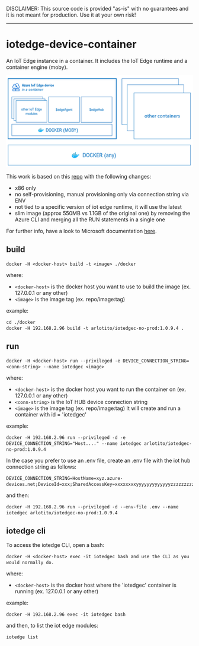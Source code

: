 DISCLAIMER: This source code is provided "as-is" with no guarantees and it is not meant for production. 
Use it at your own risk!

***

# iotedge-device-container
An IoT Edge instance in a container.
It includes the IoT Edge runtime and a container engine (moby).

![text](./doc/images/diagram.png)

This work is based on this [repo](https://github.com/toolboc/azure-iot-edge-device-container) with the following changes:
* x86 only
* no self-provisioning, manual provisioning only via connection string via ENV
* not tied to a specific version of iot edge runtime, it will use the latest
* slim image (approx 550MB vs 1.1GB of the original one) by removing the Azure CLI and merging all the RUN statements in a single one

For further info, have a look to Microsoft documentation [here](https://docs.microsoft.com/en-us/azure/iot-edge/development-environment#iot-edge-device-container).

## build
```
docker -H <docker-host> build -t <image> ./docker
```
where:
* `<docker-host>` is the docker host you want to use to build the image (ex. 127.0.0.1 or any other)
* `<image>` is the image tag (ex. repo/image:tag)

example:
```
cd ./docker
docker -H 192.168.2.96 build -t arlotito/iotedgec-no-prod:1.0.9.4 .
```

## run
```
docker -H <docker-host> run --privileged -e DEVICE_CONNECTION_STRING=<conn-string> --name iotedgec <image>
```
where:
* `<docker-host>` is the docker host you want to run the container on (ex. 127.0.0.1 or any other)
* `<conn-string>` is the IoT HUB device connection string 
* `<image>` is the image tag (ex. repo/image:tag)
It will create and run a container with id = 'iotedgec'

example:
```
docker -H 192.168.2.96 run --privileged -d -e DEVICE_CONNECTION_STRING="Host...." --name iotedgec arlotito/iotedgec-no-prod:1.0.9.4
```

In the case you prefer to use an .env file, create an .env file with the iot hub connection string as follows:
```
DEVICE_CONNECTION_STRING=HostName=xyz.azure-devices.net;DeviceId=xxx;SharedAccessKey=xxxxxxxxyyyyyyyyyyyyyzzzzzzzzz
```
and then:
```
docker -H 192.168.2.96 run --privileged -d --env-file .env --name iotedgec arlotito/iotedgec-no-prod:1.0.9.4
```

## iotedge cli
To access the iotedge CLI, open a bash: 
```
docker -H <docker-host> exec -it iotedgec bash and use the CLI as you would normally do.
```
where:
* `<docker-host>` is the docker host where the 'iotedgec' container is running (ex. 127.0.0.1 or any other)

example:
```
docker -H 192.168.2.96 exec -it iotedgec bash
```
and then, to list the iot edge modules:
```
iotedge list
```

